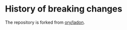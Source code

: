 # History of breaking changes
The repository is forked from [ory/ladon](https://github.com/ory/ladon).
